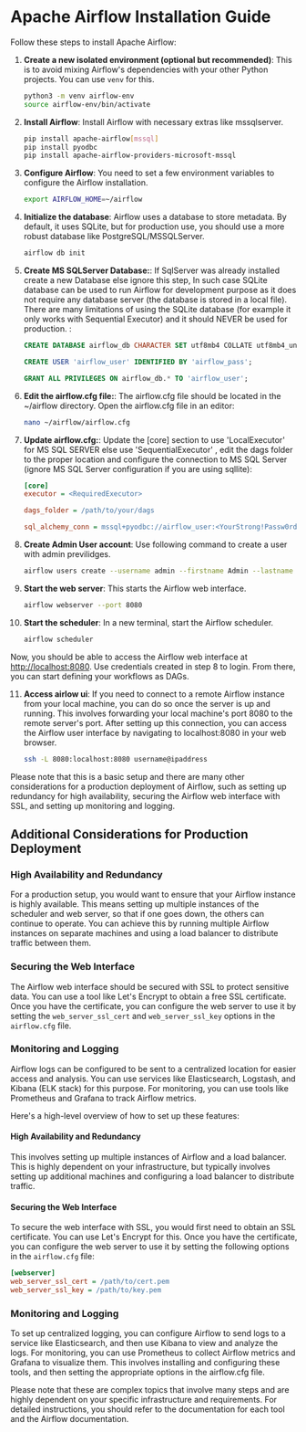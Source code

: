 # Apache Airflow Installation Guide

Follow these steps to install Apache Airflow:

1. **Create a new isolated environment (optional but recommended)**: This is to avoid mixing Airflow's dependencies with your other Python projects. You can use `venv` for this.
    ```bash
    python3 -m venv airflow-env
    source airflow-env/bin/activate
    ```

2. **Install Airflow**: Install Airflow with necessary extras like mssqlserver.
    ```bash
    pip install apache-airflow[mssql]
    pip install pyodbc
    pip install apache-airflow-providers-microsoft-mssql
    ```

3. **Configure Airflow**: You need to set a few environment variables to configure the Airflow installation.
    ```bash
    export AIRFLOW_HOME=~/airflow
    ```

4. **Initialize the database**: Airflow uses a database to store metadata. By default, it uses SQLite, but for production use, you should use a more robust database like PostgreSQL/MSSQLServer.
    ```bash
    airflow db init
    ```

5. **Create MS SQLServer Database:**: If SqlServer was already installed create a new Database else ignore this step, In such case SQLite database can be used to run Airflow for development purpose as it does not require any database server (the database is stored in a local file). There are many limitations of using the SQLite database (for example it only works with Sequential Executor) and it should NEVER be used for production. :
    ```sql
    CREATE DATABASE airflow_db CHARACTER SET utf8mb4 COLLATE utf8mb4_unicode_ci;

    CREATE USER 'airflow_user' IDENTIFIED BY 'airflow_pass';

    GRANT ALL PRIVILEGES ON airflow_db.* TO 'airflow_user';
    ```

6. **Edit the airflow.cfg file:**: The airflow.cfg file should be located in the ~/airflow directory. Open the airflow.cfg file in an editor:
    ```bash
    nano ~/airflow/airflow.cfg
    ```

7. **Update airflow.cfg:**: Update the [core] section to use 'LocalExecutor' for MS SQL SERVER  else use 'SequentialExecutor' , edit the dags folder to the proper location and configure the connection to MS SQL Server (ignore MS SQL Server configuration if you are using sqllite):
    ```ini
    [core]
    executor = <RequiredExecutor>

    dags_folder = /path/to/your/dags
    
    sql_alchemy_conn = mssql+pyodbc://airflow_user:<YourStrong!Passw0rd>@localhost/airflow_db?driver=ODBC+Driver+17+for+SQL+Server
    ```


8. **Create Admin User account**: Use following command to create a user with admin previlidges.
    ```bash
    airflow users create --username admin --firstname Admin --lastname User --role Admin --email admin@example.com
    ```

9. **Start the web server**: This starts the Airflow web interface.
    ```bash
    airflow webserver --port 8080
    ```


10. **Start the scheduler**: In a new terminal, start the Airflow scheduler.
    ```bash
    airflow scheduler
    ```

Now, you should be able to access the Airflow web interface at [http://localhost:8080](http://localhost:8080). Use credentials created in step 8 to login. From there, you can start defining your workflows as DAGs.

11. **Access airlow ui**: If you need to connect to a remote Airflow instance from your local machine, you can do so once the server is up and running. This involves forwarding your local machine's port 8080 to the remote server's port. After setting up this connection, you can access the Airflow user interface by navigating to localhost:8080 in your web browser.
    ```bash
    ssh -L 8080:localhost:8080 username@ipaddress
    ```

Please note that this is a basic setup and there are many other considerations for a production deployment of Airflow, such as setting up redundancy for high availability, securing the Airflow web interface with SSL, and setting up monitoring and logging.

## Additional Considerations for Production Deployment

### High Availability and Redundancy
For a production setup, you would want to ensure that your Airflow instance is highly available. This means setting up multiple instances of the scheduler and web server, so that if one goes down, the others can continue to operate. You can achieve this by running multiple Airflow instances on separate machines and using a load balancer to distribute traffic between them.

### Securing the Web Interface
The Airflow web interface should be secured with SSL to protect sensitive data. You can use a tool like Let's Encrypt to obtain a free SSL certificate. Once you have the certificate, you can configure the web server to use it by setting the `web_server_ssl_cert` and `web_server_ssl_key` options in the `airflow.cfg` file.

### Monitoring and Logging
Airflow logs can be configured to be sent to a centralized location for easier access and analysis. You can use services like Elasticsearch, Logstash, and Kibana (ELK stack) for this purpose. For monitoring, you can use tools like Prometheus and Grafana to track Airflow metrics.

Here's a high-level overview of how to set up these features:

#### High Availability and Redundancy
This involves setting up multiple instances of Airflow and a load balancer. This is highly dependent on your infrastructure, but typically involves setting up additional machines and configuring a load balancer to distribute traffic.

#### Securing the Web Interface
To secure the web interface with SSL, you would first need to obtain an SSL certificate. You can use Let's Encrypt for this. Once you have the certificate, you can configure the web server to use it by setting the following options in the `airflow.cfg` file:

```ini
[webserver]
web_server_ssl_cert = /path/to/cert.pem
web_server_ssl_key = /path/to/key.pem
```
### Monitoring and Logging
To set up centralized logging, you can configure Airflow to send logs to a service like Elasticsearch, and then use Kibana to view and analyze the logs. For monitoring, you can use Prometheus to collect Airflow metrics and Grafana to visualize them. This involves installing and configuring these tools, and then setting the appropriate options in the airflow.cfg file.

Please note that these are complex topics that involve many steps and are highly dependent on your specific infrastructure and requirements. For detailed instructions, you should refer to the documentation for each tool and the Airflow documentation.
